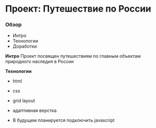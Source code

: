 # Проект: Путешествие по России

### Обзор
* Интро
* Технологии
* Доработки

**Интро**
Проект посвящен путешествиям по главным объектам природного наследия в России

**Технологии**

* html
* css
* grid layout
* адаптивная верстка

* В будущем планируется подключить javascript
